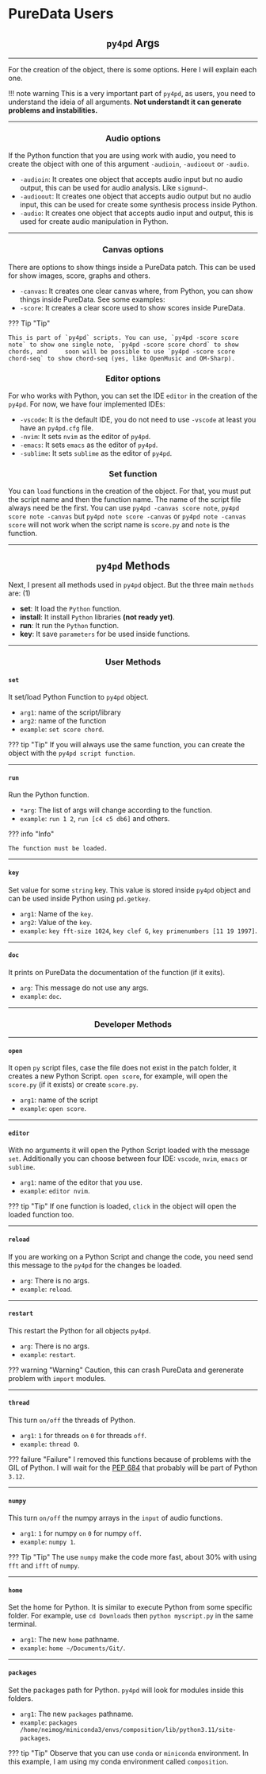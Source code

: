 # PureData Users

## <h2 align="center"> **`py4pd` Args** </h2>
-------------------------------------- 

For the creation of the object, there is some options. Here I will explain each one.

!!! note warning
	This is a very important part of `py4pd`, as users, you need to understand the ideia of all arguments. **Not understandt it can generate problems and instabilities.**
    
    
-------------------------------------- 
### <h3 align="center"> **Audio options** </h3>


If the Python function that you are using work with audio, you need to create the object with one of this argument `-audioin`, `-audioout` or `-audio`.

* `-audioin`: It creates one object that accepts audio input but no audio output, this can be used for audio analysis. Like `sigmund~`.
* `-audioout`: It creates one object that accepts audio output but no audio input, this can be used for create some synthesis process inside Python.
* `-audio`: It creates one object that accepts audio input and output, this is used for create audio manipulation in Python.

-------------------------------------- 
### <h3 align="center"> **Canvas options** </h3>

There are options to show things inside a PureData patch. This can be used for show images, score, graphs and others.

* `-canvas`: It creates one clear canvas where, from Python, you can show things inside PureData. See some examples:
* `-score`: It creates a clear score used to show scores inside PureData. 

??? Tip "Tip"

	This is part of `py4pd` scripts. You can use, `py4pd -score score note` to show one single note, `py4pd -score score chord` to show chords, and 	soon will be possible to use `py4pd -score score chord-seq` to show chord-seq (yes, like OpenMusic and OM-Sharp). 

### <h3 align="center"> **Editor options** </h3>

For who works with Python, you can set the IDE `editor` in the creation of the `py4pd`. For now, we have four implemented IDEs:

* `-vscode`: It is the default IDE, you do not need to use `-vscode` at least you have an `py4pd.cfg` file.
* `-nvim`: It sets `nvim` as the editor of `py4pd`.
* `-emacs`: It sets `emacs` as the editor of `py4pd`.
* `-sublime`: It sets `sublime` as the editor of `py4pd`.

### <h3 align="center"> **Set function** </h3>

You can `load` functions in the creation of the object. For that, you must put the script name and then the function name. The name of the script file always need be the first. You can use `py4pd -canvas score note`, `py4pd score note -canvas` but `py4pd note score -canvas` or `py4pd note -canvas score` will not work when the script name is `score.py` and `note` is the function.

-------------------------------------- 
## <h2 align="center"> **`py4pd` Methods** </h2>

Next, I present all methods used in `py4pd` object. But the three main `methods` are: (1)

* **set**: It load the `Python` function.
* **install**: It install `Python` libraries **(not ready yet)**.
* **run**: It run the `Python` function.
* **key**: It save `parameters` for be used inside functions.


-------------------------------------- 

### <h3 align="center"> **User Methods** </h3>


#### `set` 

It set/load Python Function to `py4pd` object.

* `arg1`: name of the script/library
* `arg2`: name of the function
* `example`: `set score chord`.

??? tip "Tip"
	If you will always use the same function, you can create the object with the `py4pd script function`. 

-------------------------------------- 
#### `run` 

Run the Python function.

* `*arg`: The list of args will change according to the function.
* `example`: `run 1 2`, `run [c4 c5 db6]` and others.

??? info "Info"

	The function must be loaded. 

-------------------------------------- 
#### `key` 

Set value for some `string` key. This value is stored inside `py4pd` object and can be used inside Python using `pd.getkey`.

* `arg1`: Name of the `key`.
* `arg2`: Value of the `key`.
* `example`: `key fft-size 1024`, `key clef G`, `key primenumbers [11 19 1997]`.

-------------------------------------- 
#### `doc` 

It prints on PureData the documentation of the function (if it exits).

* `arg`: This message do not use any args.
* `example`: `doc`.

--------------------------------------

### <h3 align="center"> **Developer Methods** </h3>

-------------------------------------- 

#### `open` 

It open `py` script files, case the file does not exist in the patch folder, it creates a new Python Script. `open score`, for example, will open the `score.py` (if it exists) or create `score.py`.

* `arg1`: name of the script
* `example`: `open score`.

-------------------------------------- 
#### `editor` 

With no arguments it will open the Python Script loaded with the message `set`. Additionally you can choose between four IDE: `vscode`, `nvim`, `emacs` or `sublime`.

* `arg1`: name of the editor that you use.
* `example`: `editor nvim`.

??? tip "Tip"
	If one function is loaded, `click` in the object will open the loaded function too.

-------------------------------------- 
#### `reload` 

If you are working on a Python Script and change the code, you need send this message to the `py4pd` for the changes be loaded. 

* `arg`: There is no args. 
* `example`: `reload`.

-------------------------------------- 
#### `restart` 

This restart the Python for all objects `py4pd`. 

* `arg`: There is no args. 
* `example`: `restart`.

??? warning "Warning"
	Caution, this can crash PureData and gerenerate problem with `import` modules. 

-------------------------------------- 
#### `thread` 

This turn `on/off` the threads of Python.

* `arg1`: `1` for threads `on` `0` for threads `off`. 
* `example`: `thread 0`. 

??? failure "Failure"
	I removed this functions because of problems with the GIL of Python. I will wait for the [PEP 684](https://peps.python.org/pep-0684/) that probably will be part of Python `3.12`.

-------------------------------------- 
#### `numpy` 

This turn `on/off` the numpy arrays in the `input` of audio functions. 

* `arg1`: `1` for numpy `on` `0` for numpy `off`. 
* `example`: `numpy 1`. 

??? Tip "Tip"
	The use `numpy` make the code more fast, about 30% with using `fft` and `ifft` of `numpy`. 

-------------------------------------- 
#### `home` 

Set the home for Python. It is similar to execute Python from some specific folder. For example, use `cd Downloads` then `python myscript.py` in the same terminal.

* `arg1`: The new `home` pathname.
* `example`: `home ~/Documents/Git/`. 

-------------------------------------- 
#### `packages` 

Set the packages path for Python. `py4pd` will look for modules inside this folders.

* `arg1`: The new `packages` pathname.
* `example`: `packages /home/neimog/miniconda3/envs/composition/lib/python3.11/site-packages`. 

??? tip "Tip"
	Observe that you can use `conda` or `miniconda` environment. In this example, I am using my conda environment called `composition`.


